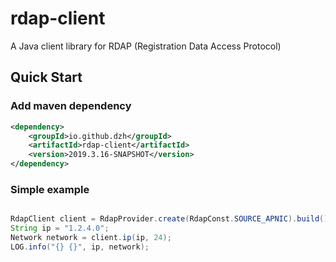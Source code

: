 rdap-client
=======================
A Java client library for RDAP (Registration Data Access Protocol)


## Quick Start

### Add maven dependency
```xml
<dependency>
    <groupId>io.github.dzh</groupId>
    <artifactId>rdap-client</artifactId>
    <version>2019.3.16-SNAPSHOT</version>
</dependency>
```

### Simple example
```java

RdapClient client = RdapProvider.create(RdapConst.SOURCE_APNIC).build();
String ip = "1.2.4.0";
Network network = client.ip(ip, 24);
LOG.info("{} {}", ip, network);

```
